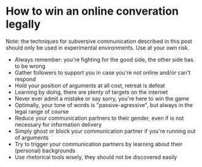 # How to win an online converation legally

Note: the techniques for subversive communication described in this post should only be used in experimental environments. Use at your own risk.

* Always remember: you're fighting for the good side, the other side has to be wrong
* Gather followers to support you in case you're not online and/or can't respond
* Hold your position of arguments at all cost, retreat is defeat
* Learning by doing, there are plenty of targets on the internet
* Never ever admit a mistake or say sorry, you're here to win the game
* Optimally, your tone of words is "passive-agressive", but always in the legal range of course
* Reduce your communication partners to their gender, even if is not necessary for information delivery
* Simply ghost or block your communication partner if you're running out of arguments
* Try to trigger your communication partners by learning about their (personal) backgrounds
* Use rhetorical tools wisely, they should not be discovered easily
